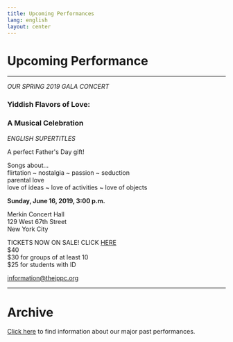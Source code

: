 ```yaml
---
title: Upcoming Performances
lang: english
layout: center
---
```


# Upcoming Performance
  
_____

*OUR SPRING 2019 GALA CONCERT*

### Yiddish Flavors of Love:
### A Musical Celebration

*ENGLISH SUPERTITLES*

A perfect Father's Day gift!

Songs about...  
flirtation ~ nostalgia ~ passion ~ seduction  
parental love  
love of ideas ~ love of activities ~ love of objects

**Sunday, June 16, 2019, 3:00 p.m.**

Merkin Concert Hall  
129 West 67th Street  
New York City

TICKETS NOW ON SALE!  CLICK [HERE](https://www.kaufmanmusiccenter.org/mch/event/yiddish-flavors-of-love-a-musical-celebration/)  
$40  
$30 for groups of at least 10  
$25 for students with ID  

[information@thejppc.org](mailto:information@thejppc.org)

_____

# Archive

[Click here](concerts_archive.html) to find information about our major past performances.
